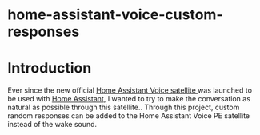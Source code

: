# home-assistant-voice-custom-responses
# Introduction

Ever since the new official [Home Assistant Voice satellite ](https://www.home-assistant.io/voice-pe/) was launched to be used with [Home Assistant](https://www.home-assistant.io/), I wanted to try to make the conversation as natural as possible through this satellite..
Through this project, custom random responses can be added to the Home Assistant Voice PE satellite instead of the wake sound.
